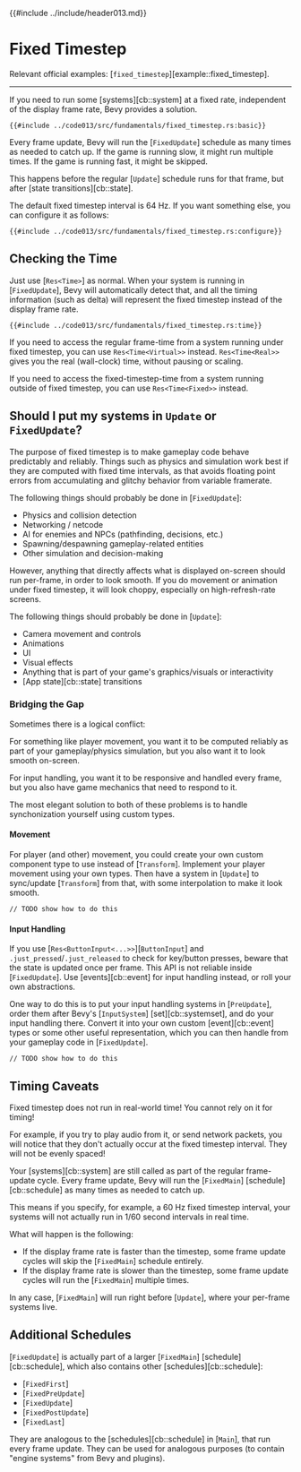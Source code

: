 {{#include ../include/header013.md}}

# Fixed Timestep

Relevant official examples:
[`fixed_timestep`][example::fixed_timestep].

---

If you need to run some [systems][cb::system] at a fixed rate, independent
of the display frame rate, Bevy provides a solution.

```rust,no_run,noplayground
{{#include ../code013/src/fundamentals/fixed_timestep.rs:basic}}
```

Every frame update, Bevy will run the [`FixedUpdate`] schedule as many times as
needed to catch up. If the game is running slow, it might run multiple times. If
the game is running fast, it might be skipped.

This happens before the regular [`Update`] schedule runs for that frame, but
after [state transitions][cb::state].

The default fixed timestep interval is 64 Hz. If you want something else,
you can configure it as follows:

```rust,no_run,noplayground
{{#include ../code013/src/fundamentals/fixed_timestep.rs:configure}}
```

## Checking the Time

Just use [`Res<Time>`] as normal. When your system is running in
[`FixedUpdate`], Bevy will automatically detect that, and all the timing
information (such as delta) will represent the fixed timestep instead of the
display frame rate.

```rust,no_run,noplayground
{{#include ../code013/src/fundamentals/fixed_timestep.rs:time}}
```

If you need to access the regular frame-time from a system running under
fixed timestep, you can use `Res<Time<Virtual>>` instead. `Res<Time<Real>>`
gives you the real (wall-clock) time, without pausing or scaling.

If you need to access the fixed-timestep-time from a system running outside
of fixed timestep, you can use `Res<Time<Fixed>>` instead.

## Should I put my systems in `Update` or `FixedUpdate`?

The purpose of fixed timestep is to make gameplay code behave predictably
and reliably. Things such as physics and simulation work best if they are
computed with fixed time intervals, as that avoids floating point errors
from accumulating and glitchy behavior from variable framerate.

The following things should probably be done in [`FixedUpdate`]:
 - Physics and collision detection
 - Networking / netcode
 - AI for enemies and NPCs (pathfinding, decisions, etc.)
 - Spawning/despawning gameplay-related entities
 - Other simulation and decision-making

However, anything that directly affects what is displayed on-screen should
run per-frame, in order to look smooth. If you do movement or animation under
fixed timestep, it will look choppy, especially on high-refresh-rate screens.

The following things should probably be done in [`Update`]:
 - Camera movement and controls
 - Animations
 - UI
 - Visual effects
 - Anything that is part of your game's graphics/visuals or interactivity
 - [App state][cb::state] transitions

### Bridging the Gap

Sometimes there is a logical conflict:

For something like player movement, you want it to be computed reliably as part
of your gameplay/physics simulation, but you also want it to look smooth on-screen.

For input handling, you want it to be responsive and handled every frame, but
you also have game mechanics that need to respond to it.

The most elegant solution to both of these problems is to handle synchonization
yourself using custom types.

#### Movement

For player (and other) movement, you could create your own custom component type
to use instead of [`Transform`]. Implement your player movement using your own
types. Then have a system in [`Update`] to sync/update [`Transform`] from that,
with some interpolation to make it look smooth.

```rust,no_run,noplayground
// TODO show how to do this
```

#### Input Handling

If you use [`Res<ButtonInput<...>>`][`ButtonInput`] and
`.just_pressed`/`.just_released` to check for key/button presses, beware that
the state is updated once per frame. This API is not reliable inside
[`FixedUpdate`]. Use [events][cb::event] for input handling instead, or roll
your own abstractions.

One way to do this is to put your input handling systems in [`PreUpdate`], order
them after Bevy's [`InputSystem`] [set][cb::systemset], and do your input
handling there. Convert it into your own custom [event][cb::event] types or some
other useful representation, which you can then handle from your gameplay code
in [`FixedUpdate`].

```rust,no_run,noplayground
// TODO show how to do this
```

## Timing Caveats

Fixed timestep does not run in real-world time! You cannot rely on it for timing!

For example, if you try to play audio from it, or send network packets, you will
notice that they don't actually occur at the fixed timestep interval. They will
not be evenly spaced!

Your [systems][cb::system] are still called as part of the regular frame-update
cycle. Every frame update, Bevy will run the [`FixedMain`]
[schedule][cb::schedule] as many times as needed to catch up.

This means if you specify, for example, a 60 Hz fixed timestep interval, your
systems will not actually run in 1/60 second intervals in real time.

What will happen is the following:
 - If the display frame rate is faster than the timestep, some frame update cycles
   will skip the [`FixedMain`] schedule entirely.
 - If the display frame rate is slower than the timestep, some frame update cycles
   will run the [`FixedMain`] multiple times.

In any case, [`FixedMain`] will run right before
[`Update`], where your per-frame systems live.

## Additional Schedules

[`FixedUpdate`] is actually part of a larger [`FixedMain`]
[schedule][cb::schedule], which also contains other [schedules][cb::schedule]:

 - [`FixedFirst`]
 - [`FixedPreUpdate`]
 - [`FixedUpdate`]
 - [`FixedPostUpdate`]
 - [`FixedLast`]

They are analogous to the [schedules][cb::schedule] in [`Main`], that run every
frame update. They can be used for analogous purposes (to contain "engine
systems" from Bevy and plugins).
